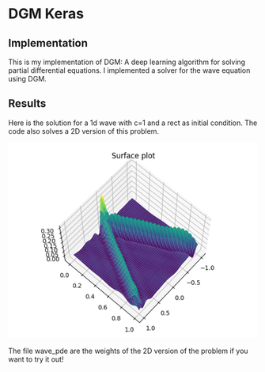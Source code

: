 ﻿# DGM Keras #
## Implementation ##
This is my implementation of DGM: A deep learning algorithm for solving partial differential equations. I implemented a solver for the wave equation using DGM.

## Results ##
Here is the solution for a 1d wave with c=1 and a rect as initial condition. The code also solves a 2D version of this problem. 


![1d_wave](1d_wave.png)

The file wave_pde are the weights of the 2D version of the problem if you want to try it out!

